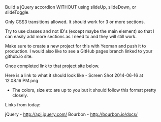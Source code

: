 Build a jQuery accordion WITHOUT using slideUp, slideDown, or slideToggle. 

Only CSS3 transitions allowed. It should work for 3 or more sections.

Try to use classes and not ID's (except maybe the main element) so that I can easily add more sections as I need to and they will still work.

Make sure to create a new project for this with Yeoman and push it to production. I would also like to see a GitHub pages branch linked to your github.io site. 

Once completed link to that project site below.

Here is a link to what it should look like - 
Screen Shot 2014-06-16 at 12.08.16 PM.png
- The colors, size etc are up to you but it should follow this format pretty closely.

Links from today:

jQuery - http://api.jquery.com/
Bourbon - http://bourbon.io/docs/